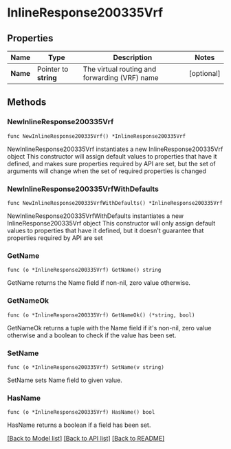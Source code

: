 # InlineResponse200335Vrf

## Properties

Name | Type | Description | Notes
------------ | ------------- | ------------- | -------------
**Name** | Pointer to **string** | The virtual routing and forwarding (VRF) name | [optional] 

## Methods

### NewInlineResponse200335Vrf

`func NewInlineResponse200335Vrf() *InlineResponse200335Vrf`

NewInlineResponse200335Vrf instantiates a new InlineResponse200335Vrf object
This constructor will assign default values to properties that have it defined,
and makes sure properties required by API are set, but the set of arguments
will change when the set of required properties is changed

### NewInlineResponse200335VrfWithDefaults

`func NewInlineResponse200335VrfWithDefaults() *InlineResponse200335Vrf`

NewInlineResponse200335VrfWithDefaults instantiates a new InlineResponse200335Vrf object
This constructor will only assign default values to properties that have it defined,
but it doesn't guarantee that properties required by API are set

### GetName

`func (o *InlineResponse200335Vrf) GetName() string`

GetName returns the Name field if non-nil, zero value otherwise.

### GetNameOk

`func (o *InlineResponse200335Vrf) GetNameOk() (*string, bool)`

GetNameOk returns a tuple with the Name field if it's non-nil, zero value otherwise
and a boolean to check if the value has been set.

### SetName

`func (o *InlineResponse200335Vrf) SetName(v string)`

SetName sets Name field to given value.

### HasName

`func (o *InlineResponse200335Vrf) HasName() bool`

HasName returns a boolean if a field has been set.


[[Back to Model list]](../README.md#documentation-for-models) [[Back to API list]](../README.md#documentation-for-api-endpoints) [[Back to README]](../README.md)


